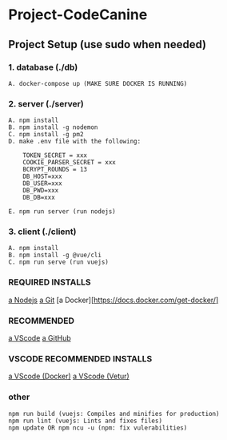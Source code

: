 # Project-CodeCanine

## Project Setup (use sudo when needed)

### 1. database (./db)
```
A. docker-compose up (MAKE SURE DOCKER IS RUNNING)
```

### 2. server (./server)
```
A. npm install
B. npm install -g nodemon
C. npm install -g pm2
D. make .env file with the following:

    TOKEN_SECRET = xxx
    COOKIE_PARSER_SECRET = xxx
    BCRYPT_ROUNDS = 13
    DB_HOST=xxx
    DB_USER=xxx
    DB_PWD=xxx
    DB_DB=xxx

E. npm run server (run nodejs)
```

### 3. client (./client)
```
A. npm install
B. npm install -g @vue/cli
C. npm run serve (run vuejs)
```

### REQUIRED INSTALLS
[a Nodejs](https://nodejs.org/en/download/)
[a Git](https://git-scm.com/downloads)
[a Docker][https://docs.docker.com/get-docker/]


### RECOMMENDED
[a VScode](https://code.visualstudio.com/)
[a GitHub](https://desktop.github.com/)

### VSCODE RECOMMENDED INSTALLS
[a VScode (Docker)](https://marketplace.visualstudio.com/items?itemName=ms-azuretools.vscode-docker)
[a VScode (Vetur)](https://marketplace.visualstudio.com/items?itemName=octref.vetur)


### other
```
npm run build (vuejs: Compiles and minifies for production)
npm run lint (vuejs: Lints and fixes files)
npm update OR npm ncu -u (npm: fix vulerabilities)
```

